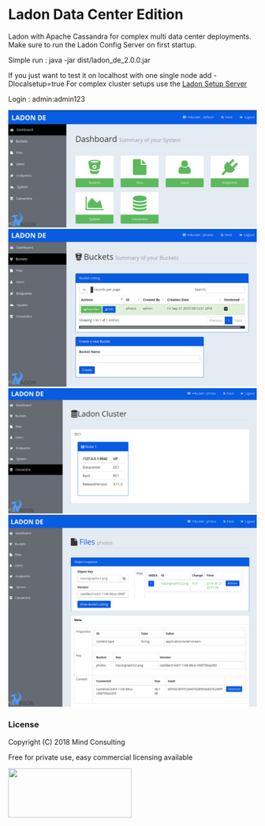 # Ladon Data Center Edition

Ladon with Apache Cassandra for complex multi data center deployments.
Make sure to run the Ladon Config Server on first startup.

Simple run : java -jar dist/ladon_de_2.0.0.jar

If you just want to test it on localhost with one single node add -Dlocalsetup=true
For complex cluster setups use the <a href="https://github.com/mindmill/ladon-de-setup-server" >Ladon Setup Server</a>

Login : admin:admin123


![Dashboard](/dist/ladon_dashboard.png)
![Buckets](/dist/ladon_buckets.png)
![Cluster](/dist/ladon_cluster.png)
![Metadata](/dist/ladon_files2.png)


### License
Copyright (C) 2018 Mind Consulting

Free for private use, easy commercial licensing available

<a href="http://mind-consulting.de/"><img src="http://mind-consulting.de/img/logo_no_bg.png"  height="100" width="250" ></a>

